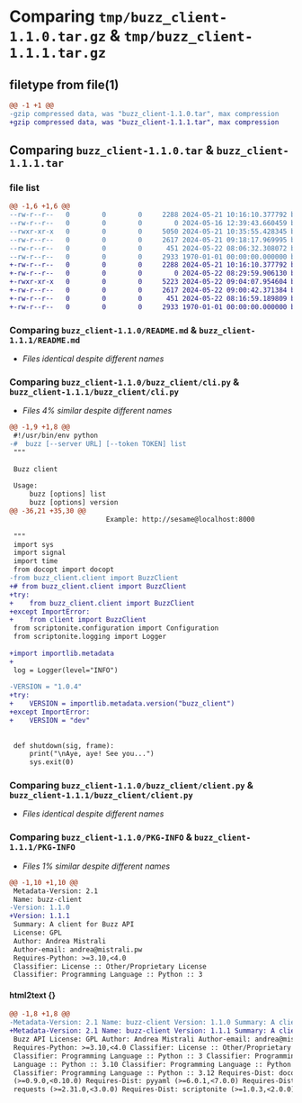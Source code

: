 # Comparing `tmp/buzz_client-1.1.0.tar.gz` & `tmp/buzz_client-1.1.1.tar.gz`

## filetype from file(1)

```diff
@@ -1 +1 @@
-gzip compressed data, was "buzz_client-1.1.0.tar", max compression
+gzip compressed data, was "buzz_client-1.1.1.tar", max compression
```

## Comparing `buzz_client-1.1.0.tar` & `buzz_client-1.1.1.tar`

### file list

```diff
@@ -1,6 +1,6 @@
--rw-r--r--   0        0        0     2288 2024-05-21 10:16:10.377792 buzz_client-1.1.0/README.md
--rw-r--r--   0        0        0        0 2024-05-16 12:39:43.660459 buzz_client-1.1.0/buzz_client/__init__.py
--rwxr-xr-x   0        0        0     5050 2024-05-21 10:35:55.428345 buzz_client-1.1.0/buzz_client/cli.py
--rw-r--r--   0        0        0     2617 2024-05-21 09:18:17.969995 buzz_client-1.1.0/buzz_client/client.py
--rw-r--r--   0        0        0      451 2024-05-22 08:06:32.308072 buzz_client-1.1.0/pyproject.toml
--rw-r--r--   0        0        0     2933 1970-01-01 00:00:00.000000 buzz_client-1.1.0/PKG-INFO
+-rw-r--r--   0        0        0     2288 2024-05-21 10:16:10.377792 buzz_client-1.1.1/README.md
+-rw-r--r--   0        0        0        0 2024-05-22 08:29:59.906130 buzz_client-1.1.1/buzz_client/__init__.py
+-rwxr-xr-x   0        0        0     5223 2024-05-22 09:04:07.954604 buzz_client-1.1.1/buzz_client/cli.py
+-rw-r--r--   0        0        0     2617 2024-05-22 09:00:42.371384 buzz_client-1.1.1/buzz_client/client.py
+-rw-r--r--   0        0        0      451 2024-05-22 08:16:59.189809 buzz_client-1.1.1/pyproject.toml
+-rw-r--r--   0        0        0     2933 1970-01-01 00:00:00.000000 buzz_client-1.1.1/PKG-INFO
```

### Comparing `buzz_client-1.1.0/README.md` & `buzz_client-1.1.1/README.md`

 * *Files identical despite different names*

### Comparing `buzz_client-1.1.0/buzz_client/cli.py` & `buzz_client-1.1.1/buzz_client/cli.py`

 * *Files 4% similar despite different names*

```diff
@@ -1,9 +1,8 @@
 #!/usr/bin/env python
-#  buzz [--server URL] [--token TOKEN] list
 """
 
 Buzz client
 
 Usage:
     buzz [options] list
     buzz [options] version
@@ -36,21 +35,30 @@
                        Example: http://sesame@localhost:8000
 
 """
 import sys
 import signal
 import time
 from docopt import docopt
-from buzz_client.client import BuzzClient
+# from buzz_client.client import BuzzClient
+try:
+    from buzz_client.client import BuzzClient
+except ImportError:
+    from client import BuzzClient
 from scriptonite.configuration import Configuration
 from scriptonite.logging import Logger
 
+import importlib.metadata
+
 log = Logger(level="INFO")
 
-VERSION = "1.0.4"
+try:
+    VERSION = importlib.metadata.version("buzz_client")
+except ImportError:
+    VERSION = "dev"
 
 
 def shutdown(sig, frame):
     print("\nAye, aye! See you...")
     sys.exit(0)
```

### Comparing `buzz_client-1.1.0/buzz_client/client.py` & `buzz_client-1.1.1/buzz_client/client.py`

 * *Files identical despite different names*

### Comparing `buzz_client-1.1.0/PKG-INFO` & `buzz_client-1.1.1/PKG-INFO`

 * *Files 1% similar despite different names*

```diff
@@ -1,10 +1,10 @@
 Metadata-Version: 2.1
 Name: buzz-client
-Version: 1.1.0
+Version: 1.1.1
 Summary: A client for Buzz API
 License: GPL
 Author: Andrea Mistrali
 Author-email: andrea@mistrali.pw
 Requires-Python: >=3.10,<4.0
 Classifier: License :: Other/Proprietary License
 Classifier: Programming Language :: Python :: 3
```

#### html2text {}

```diff
@@ -1,8 +1,8 @@
-Metadata-Version: 2.1 Name: buzz-client Version: 1.1.0 Summary: A client for
+Metadata-Version: 2.1 Name: buzz-client Version: 1.1.1 Summary: A client for
 Buzz API License: GPL Author: Andrea Mistrali Author-email: andrea@mistrali.pw
 Requires-Python: >=3.10,<4.0 Classifier: License :: Other/Proprietary License
 Classifier: Programming Language :: Python :: 3 Classifier: Programming
 Language :: Python :: 3.10 Classifier: Programming Language :: Python :: 3.11
 Classifier: Programming Language :: Python :: 3.12 Requires-Dist: docopt-ng
 (>=0.9.0,<0.10.0) Requires-Dist: pyyaml (>=6.0.1,<7.0.0) Requires-Dist:
 requests (>=2.31.0,<3.0.0) Requires-Dist: scriptonite (>=1.0.3,<2.0.0)
```

